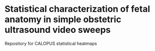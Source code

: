 # Statistical characterization of fetal anatomy in simple obstetric ultrasound video sweeps
Repository for CALOPUS statistical heatmaps
